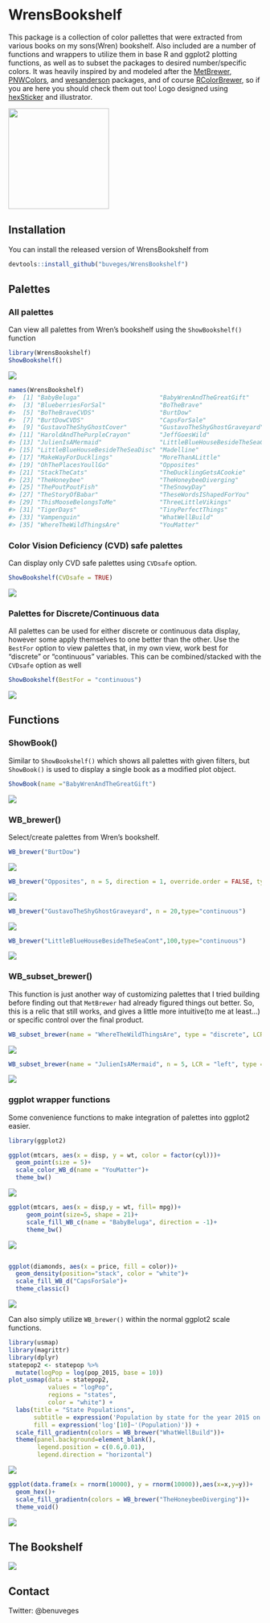 
<!-- README.md is generated from README.Rmd. Please edit that file -->

# WrensBookshelf

<!-- badges: start -->

This package is a collection of color pallettes that were extracted from
various books on my sons(Wren) bookshelf. Also included are a number of
functions and wrappers to utilize them in base R and ggplot2 plotting
functions, as well as to subset the packages to desired number/specific
colors. It was heavily inspired by and modeled after the
[MetBrewer](https://github.com/BlakeRMills/MetBrewer),
[PNWColors](https://github.com/jakelawlor/PNWColors), and
[wesanderson](https://github.com/karthik/wesanderson) packages, and of
course
[RColorBrewer](https://cran.r-project.org/web/packages/RColorBrewer/RColorBrewer.pdf),
so if you are here you should check them out too! Logo designed using
[hexSticker](https://github.com/GuangchuangYu/hexSticker) and
illustrator.

<img src="man/images/WrenHex2.png" width="200" /> <!-- badges: end -->

## Installation

You can install the released version of WrensBookshelf from

``` r
devtools::install_github("buveges/WrensBookshelf")
```

## Palettes

### All palettes

Can view all palettes from Wren’s bookshelf using the `ShowBookshelf()`
function

``` r
library(WrensBookshelf)
ShowBookshelf()
```

![](man/figures/README-AllPalettes-1.png)<!-- -->

``` r
names(WrensBookshelf)
#>  [1] "BabyBeluga"                      "BabyWrenAndTheGreatGift"        
#>  [3] "BlueberriesForSal"               "BoTheBrave"                     
#>  [5] "BoTheBraveCVDS"                  "BurtDow"                        
#>  [7] "BurtDowCVDS"                     "CapsForSale"                    
#>  [9] "GustavoTheShyGhostCover"         "GustavoTheShyGhostGraveyard"    
#> [11] "HaroldAndThePurpleCrayon"        "JeffGoesWild"                   
#> [13] "JulienIsAMermaid"                "LittleBlueHouseBesideTheSeaCont"
#> [15] "LittleBlueHouseBesideTheSeaDisc" "Madelline"                      
#> [17] "MakeWayForDucklings"             "MoreThanALittle"                
#> [19] "OhThePlacesYoullGo"              "Opposites"                      
#> [21] "StackTheCats"                    "TheDucklingGetsACookie"         
#> [23] "TheHoneybee"                     "TheHoneybeeDiverging"           
#> [25] "ThePoutPoutFish"                 "TheSnowyDay"                    
#> [27] "TheStoryOfBabar"                 "TheseWordsIShapedForYou"        
#> [29] "ThisMooseBelongsToMe"            "ThreeLittleVikings"             
#> [31] "TigerDays"                       "TinyPerfectThings"              
#> [33] "Vampenguin"                      "WhatWellBuild"                  
#> [35] "WhereTheWildThingsAre"           "YouMatter"
```

### Color Vision Deficiency (CVD) safe palettes

Can display only CVD safe palettes using `CVDsafe` option.

``` r
ShowBookshelf(CVDsafe = TRUE)
```

![](man/figures/README-CVDsafe-1.png)<!-- -->

### Palettes for Discrete/Continuous data

All palettes can be used for either discrete or continuous data display,
however some apply themselves to one better than the other. Use the
`BestFor` option to view palettes that, in my own view, work best for
“discrete” or “continuous” variables. This can be combined/stacked with
the `CVDsafe` option as well

``` r
ShowBookshelf(BestFor = "continuous")
```

![](man/figures/README-BestFor-1.png)<!-- -->

## Functions

### ShowBook()

Similar to `ShowBookshelf()` which shows all palettes with given
filters, but `ShowBook()` is used to display a single book as a modified
plot object.

``` r
ShowBook(name ="BabyWrenAndTheGreatGift")
```

![](man/figures/README-ShowBook-1.png)<!-- -->

### WB_brewer()

Select/create palettes from Wren’s bookshelf.

``` r
WB_brewer("BurtDow")
```

![](man/figures/README-WBbrewer-1.png)<!-- -->

``` r
WB_brewer("Opposites", n = 5, direction = 1, override.order = FALSE, type="discrete")
```

![](man/figures/README-WBbrewer-2.png)<!-- -->

``` r
WB_brewer("GustavoTheShyGhostGraveyard", n = 20,type="continuous")
```

![](man/figures/README-WBbrewer-3.png)<!-- -->

``` r
WB_brewer("LittleBlueHouseBesideTheSeaCont",100,type="continuous")
```

![](man/figures/README-WBbrewer-4.png)<!-- -->

### WB_subset_brewer()

This function is just another way of customizing palettes that I tried
building before finding out that `MetBrewer` had already figured things
out better. So, this is a relic that still works, and gives a little
more intuitive(to me at least…) or specific control over the final
product.

``` r
WB_subset_brewer(name = "WhereTheWildThingsAre", type = "discrete", LCR = c(1,4,5,6))
```

![](man/figures/README-WBsubsetbrewer-1.png)<!-- -->

``` r
WB_subset_brewer(name = "JulienIsAMermaid", n = 5, LCR = "left", type = "continuous", n2 = 200)
```

![](man/figures/README-WBsubsetbrewer-2.png)<!-- -->

### ggplot wrapper functions

Some convenience functions to make integration of palettes into ggplot2
easier.

``` r
library(ggplot2)

ggplot(mtcars, aes(x = disp, y = wt, color = factor(cyl)))+
  geom_point(size = 5)+
  scale_color_WB_d(name = "YouMatter")+
  theme_bw()
```

![](man/figures/README-ggplotWrappers-1.png)<!-- -->

``` r
ggplot(mtcars, aes(x = disp,y = wt, fill= mpg))+
     geom_point(size=5, shape = 21)+
     scale_fill_WB_c(name = "BabyBeluga", direction = -1)+
     theme_bw()
```

![](man/figures/README-ggplotWrappers-2.png)<!-- -->

``` r

ggplot(diamonds, aes(x = price, fill = color))+
  geom_density(position="stack", color = "white")+
  scale_fill_WB_d("CapsForSale")+
  theme_classic()
```

![](man/figures/README-ggplotWrappers-3.png)<!-- -->

Can also simply utilize `WB_brewer()` within the normal ggplot2 scale
functions.

``` r
library(usmap)
library(magrittr)
library(dplyr)
statepop2 <- statepop %>% 
  mutate(logPop = log(pop_2015, base = 10))
plot_usmap(data = statepop2, 
           values = "logPop",
           regions = "states", 
           color = "white") + 
  labs(title = "State Populations",
       subtitle = expression('Population by state for the year 2015 on a'~'log'[10]~'scale'),
       fill = expression('log'[10]~'(Population)')) + 
  scale_fill_gradientn(colors = WB_brewer("WhatWellBuild"))+
  theme(panel.background=element_blank(),
        legend.position = c(0.6,0.01),
        legend.direction = "horizontal")
```

![](man/figures/README-ggplot-1.png)<!-- -->

``` r
ggplot(data.frame(x = rnorm(10000), y = rnorm(10000)),aes(x=x,y=y))+
  geom_hex()+
  scale_fill_gradientn(colors = WB_brewer("TheHoneybeeDiverging"))+
  theme_void()
```

![](man/figures/README-ggplot-2.png)<!-- -->

## The Bookshelf

![](man/images/BookShelf.png)

## Contact

Twitter: @benuveges
